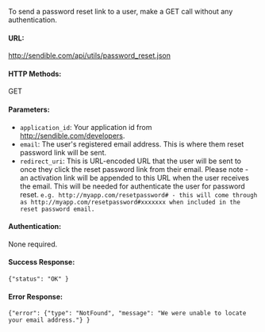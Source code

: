 To send a password reset link to a user, make a GET call without any authentication.

#### URL: ####
http://sendible.com/api/utils/password_reset.json

#### HTTP Methods: ####
GET

#### Parameters: ####
  * `application_id`: Your application id from http://sendible.com/developers.
  * `email`: The user's registered email address. This is where them reset password link will be sent.
  * `redirect_uri`: This is URL-encoded URL that the user will be sent to once they click the reset password link from their email. Please note - an activation link will be appended to this URL when the user receives the email. This will be needed for authenticate the user for password reset. `e.g. http://myapp.com/resetpassword# - this will come through as http://myapp.com/resetpassword#xxxxxxx when included in the reset password email.`

#### Authentication: ####
None required.

#### Success Response: ####
```
{"status": "OK" }
```

#### Error Response: ####
```
{"error": {"type": "NotFound", "message": "We were unable to locate your email address."} }
```